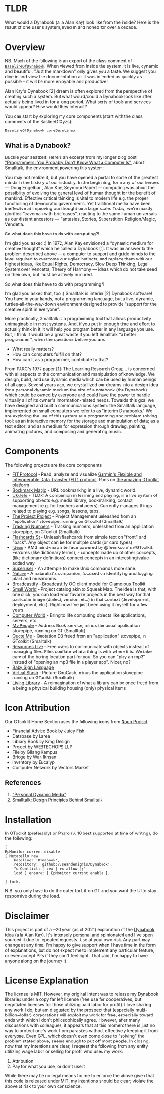 # TLDR	What would a Dynabook (a la Alan Kay) look like from the inside? Here is the result of one user's system, lived in and honed for over a decade.	# OverviewNB. Much of the following is an export of the class comment of [`BaselineOfDynabook`](https://github.com/seandenigris/Dynabook/blob/master/src/BaselineOfDynabook/BaselineOfDynabook.class.st). When viewed from inside the system, it is live, dynamic and beautiful. "Just the markdown" only gives you a taste. We suggest you dive in and view the documentation as it was intended as quickly as possible - it will be more enjoyable and productive!Alan Kay's Dynabook [2] dream is often explored from the perspective of creating such a system. But what would/could a Dynabook look like after actually being lived in for a long period. What sorts of tools and services would appear? How would they interact?You can start by exploring my core components (start with the class comments of the BaslineOfXyzs):```smalltalkBaselineOfDynabook coreBaselines```##  What is a Dynabook?Buckle your seatbelt. Here's an excerpt from my longer blog post ["Programmers: You Probably Don’t Know What a Computer Is"](http://seandenigris.com/blog/?p=1092), about Smalltalk, the environment powering this system:You may not realize it, but you have opened a portal to some of the greatest minds in the history of our industry. In the beginning, for many of our heroes — Doug Engelbart, Alan Kay, Seymour Papert — computing was about the possibility of evolving the general level of human thought for the benefit of mankind. Effective critical thinking is vital to modern life e.g. the proper functioning of democratic governments. Yet traditional media have been ineffective at improving our thought on a large scale. Today, we’re mostly glorified “caveman with briefcases”, reacting to the same human universals as our distant ancestors — Fantasies, Stories, Superstition, Religion/Magic, Vendetta.So what does this have to do with computing?!I’m glad you asked :) In 1972, Alan Kay envisioned a “dynamic medium for creative thought” which he called a Dynabook [1]. It was an answer to the problem described above — a computer to support and guide minds to the level required to overcome our uglier instincts, and replace them with our highest ideas, like Equal Rights, Democracy, Slow Deep Thinking, Legal System over Vendetta, Theory of Harmony — ideas which do not take seed on their own, but must be actively nurtured.So what does this have to do with programming?!I’m glad you asked that, too :) Smalltalk is interim [2] Dynabook software! You have in your hands, not a programming language, but a live, dynamic, turtles-all-the-way-down environment designed to provide “support for the creative spirit in everyone”.More practically, Smalltalk is a programming tool that allows productivity unimaginable in most systems. And, if you put in enough time and effort to actually think in it, it will help you program better in any language you use. But, I think it would be a great waste if you left Smalltalk “a better programmer”, when the questions before you are:- What really matters?- How can computers fulfill on that?- How can I, as a programmer, contribute to that?From PARC's 1977 paper [1]:The Learning Research Group... is concerned with all aspects of the communication and manipulation of knowledge. We design, build, and use dynamic media which can be used by human beings of all ages. Several years ago, we crystallized our dreams into a design idea for a personal dynamic medium the size of a notebook (the Dynabook) which could be owned by everyone and could have the power to handle virtually all of its owner's information-related needs. Towards this goal we have designed and built a communications system: the Smalltalk language, implemented on small computers we refer to as "interim Dynabooks." We are exploring the use of this system as a programming and problem solving tool; as an interactive memory for the storage and manipulation of data; as a text editor; and as a medium for expression through drawing, painting, animating pictures, and composing and generating music.
#  ComponentsThe following projects are the core components:- [FIT Protocol](https://github.com/seandenigris/FIT-Protocol-4-GToolkit) - Read, analyze and visualize [Garmin's Flexible and Interoperable Data Transfer (FIT) protocol](https://developer.garmin.com/fit/overview/). Runs on [the amazing GToolkit platform](https://gtoolkit.com)
- [Bookmark Magic](https://github.com/SeanDeNigris/Bookmark-Magic) - URL bookmarking in a live, dynamic world.
- [Ukulele](https://github.com/seandenigris/Ukulele-Pharo) - TLDR: A companion in learning and playing, in a live system of supporting objects e.g. media library, bookmarking, contact management (e.g. for teachers and peers). Currently manages things related to playing e.g. songs, lessons, tabs.
- [The Project Project](https://github.com/SeanDeNigris/The-Project-Project) - Project Management unleashed from an "application" stovepipe, running on GToolkit (Smalltalk)
- [Tracking Numbers](https://github.com/seandenigris/Tracking-ST) - Tracking numbers, unleashed from an application stovepipe, on GToolkit (Smalltalk)
- [Flashcards St](https://github.com/seandenigris/Flashcards-St) - Unleash flashcards from simple text on "front" and "back". Any object can be  for multiple cards (or card types)
- [Ideas](https://github.com/SeanDeNigris/ideas) - KMS mind-map interface powered by @feenkcom's #GToolkit. Features  (like dictionary terms),  - concepts made up of other concepts,  (like dictionary definitions) connect concepts in an interesting/value-added way
- [Superuser](https://github.com/seandenigris/Superuser) - An attemple to make Unix commands more sane.
- [Nature](https://github.com/seandenigris/Nature) - A naturalist's companion, focused on identifying and logging plant and mushrooms.
- [Broadcastify](https://github.com/seandenigris/Broadcastify-Alive) - [Broadcastify](https://www.broadcastify.com) OO client model for Glamorous Toolkit
- [Small World](https://github.com/seandenigris/SmallWorld) - Project catalog akin to Squeak Map. The idea is that, with one click, you can load your favorite projects in the best way for that particular image (dialect, version, etc.) in that context (development, deployment, etc.). Right now I've just been using it myself for a few years.
- [Computer World](https://github.com/seandenigris/Computer-World) - Bring to life computing objects like applications, servers, etc.
- [My People](https://github.com/SeanDeNigris/My-People) - Address Book service, minus the usual application stovepipe, running on GT (Smalltalk)
- [Quote Me](https://github.com/SeanDeNigris/Quote-Me) - Quotation DB freed from an "application" stovepipe, in GToolkit (Smalltalk)
- [Resources Live](https://github.com/seandenigris/Resources-Live) - Free users to communicate with objects instead of managing files. Files conflate what a thing is with where it is. We take care of the boring location part for you. So you can "play an mp3" instead of "opening an mp3 file in a player app". Nicer, no?
- [Baby Sign Language](https://github.com/SeanDeNigris/Baby-Sign-Language)
- [Virtual Stash](https://github.com/SeanDeNigris/Virtual-Stash) - Picture GnuCash, minus the application stovepipe, running on GToolkit (Smalltalk)
- [Living Library](https://github.com/SeanDeNigris/Living-Library) - A reimagination of what a library can be once freed from a being a physical building housing (only) physical items#  Icon AttributionOur GTooklit Home Section uses the following icons from [Noun Project](https://thenounproject.com/browse/icons/term/inventory/):- Financial Advice Book by Juicy Fish- Database by Larea- Library Book by Kmg Design- Project by WEBTECHOPS LLP- File by Gilang Kampus- Bridge by Wan Ikhsan- inventory by Eucalyp- Computer Network by Vectors Market##  References1. ["Personal Dynamic Media"](https://www.computer.org/csdl/magazine/co/1977/03/01646405/13rRUxZRbs8)2. [Smalltalk: Design Principles Behind Smalltalk](http://www.cs.virginia.edu/~evans/cs655/readings/smalltalk.html)	# InstallationIn GToolkit (preferably) or Pharo (v. 10 best supported at time of writing), do the following:```smalltalk[EpMonitor current disable.[ Metacello new	baseline: 'Dynabook';	repository: 'github://seandenigris/Dynabook';	"onConflict: [ :ex | ex allow ];"	load ] ensure: [ EpMonitor current enable ].] fork.
```N.B. you only have to do the outer fork if on GT and you want the UI to stay responsive during the load.# Disclaimer

This project is part of a ~20 year (as of 2021) exploration of the [Dynabook](https://github.com/seandenigris/Dynabook) idea (a la Alan Kay). It's intensely personal and opinionated and I've open sourced it due to repeated requests. Use at your own risk. Any part may change at any time. I'm happy to give support when I have time in the form of explanations, but do not expect me to implement any particular feature, or even accept PRs if they don't feel right. That said, I'm happy to have anyone along on the journey :)
# License Explanation
The license is MIT. However, my original intent was to release my Dynabook libraries under a copy far left license (free use for cooperatives, but negotiated licenses for those utilizing paid labor for profit). I love sharing any work I do, but am disgusted by the prospect that (especially multi-billion-dollar) corporations will exploit my work for free, especially toward ends with which I don't philosophically agree. However, after many discussions with colleagues, it appears that at this moment there is just no way to protect one's work from parasites without effectively keeping it from everyone. Even GPL, which doesn't even come close to "solving" the problem stated above, seems enough to put off most people. In closing, now that my intentions are clear, I request the following from any entity utilizing wage labor or selling for profit who uses my work:
1. Attribution
2. Pay for what you use, or don't use it

While there may be no legal means for me to enforce the above given that this code is released under MIT, my intentions should be clear; violate the above at risk to your own conscience.